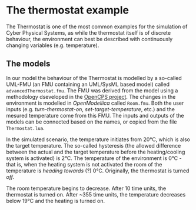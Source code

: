 # The thermostat example

The Thermostat is one of the most common examples for the simulation of Cyber Physical Systems, as while the thermostat itself is of discrete behaviour, the environment can best be described with continuously changing variables (e.g. temperature).

## The models

In our model the behaviour of the Thermostat is modelled by a so-called UML-FMU (an FMU containing an UML/SysML based model) called `advancedThermostat.fmu`. The FMU was derived from the model using a methodology dseveloped in the [OpenCPS project](https://opencps.eu/). The changes in the environment is modelled in _OpenModellica_ called `Room.fmu`. Both the user inputs (e.g. _turn-thermostat-on_, _set-target-temperature_, etc.) and the mesured temperature come from this FMU. The inputs and outputs of the models can be connected based on the names, or copied from the file `Thermostat.lua`.

In the simulated scenario, the temperature initiates from 20°C, which is also the target temperature. The so-called hysteresis (the allowed difference between the actual and the target temperature before the heating/cooling system is activated) is 2°C. The temperature of the environment is 0°C - that is, when the heating system is not activated the room of the temperature is _heading towards_ (?) 0°C. Originally, the thermostat is turned _off_. 

The room temperature begins to decrease. After 10 time units, the thermostat is turned on. After ~355 time units, the temperature decreases below 19°C and the heating is turned on.
